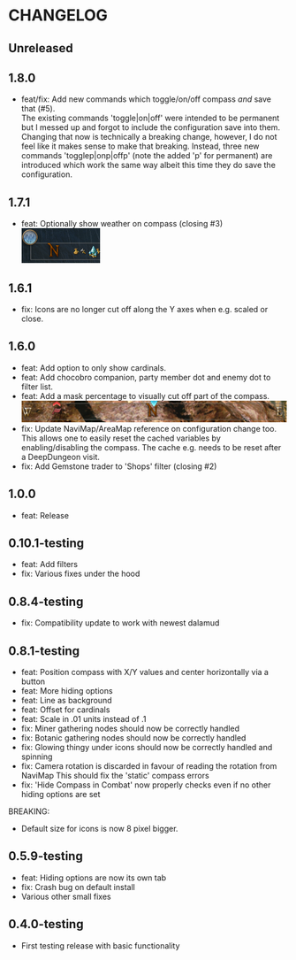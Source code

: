 ﻿# CHANGELOG

## Unreleased

## 1.8.0

- feat/fix: Add new commands which toggle/on/off compass _and_ save that (#5).  
  The existing commands 'toggle|on|off' were intended to be permanent but I messed up and forgot
  to include the configuration save into them. Changing that now is technically a breaking change, however,
  I do not feel like it makes sense to make that breaking. Instead, three new commands 'togglep|onp|offp'
  (note the added 'p' for permanent)
  are introduced which work the same way albeit this time they do save the configuration.

## 1.7.1

- feat: Optionally show weather on compass (closing #3)  
  ![](docs/weather_icon.png)

## 1.6.1

- fix: Icons are no longer cut off along the Y axes when e.g. scaled or close.

## 1.6.0

- feat: Add option to only show cardinals.
- feat: Add chocobro companion, party member dot and enemy dot to filter list.
- feat: Add a mask percentage to visually cut off part of the compass.
  ![](docs/compass_mask_50.png)
- fix: Update NaviMap/AreaMap reference on configuration change too.
  This allows one to easily reset the cached variables by enabling/disabling the compass.
  The cache e.g. needs to be reset after a DeepDungeon visit.
- fix: Add Gemstone trader to 'Shops' filter (closing #2)

## 1.0.0

- feat: Release

## 0.10.1-testing

- feat: Add filters
- fix: Various fixes under the hood

## 0.8.4-testing

- fix: Compatibility update to work with newest dalamud

## 0.8.1-testing

- feat: Position compass with X/Y values and center horizontally via a button
- feat: More hiding options
- feat: Line as background
- feat: Offset for cardinals
- feat: Scale in .01 units instead of .1
- fix: Miner gathering nodes should now be correctly handled 
- fix: Botanic gathering nodes should now be correctly handled
- fix: Glowing thingy under icons should now be correctly handled and spinning
- fix: Camera rotation is discarded in favour of reading the rotation from NaviMap
    This should fix the 'static' compass errors
- fix: 'Hide Compass in Combat' now properly checks even if no other hiding options are set

BREAKING:
- Default size for icons is now 8 pixel bigger.

## 0.5.9-testing

- feat: Hiding options are now its own tab
- fix: Crash bug on default install
- Various other small fixes

## 0.4.0-testing

- First testing release with basic functionality